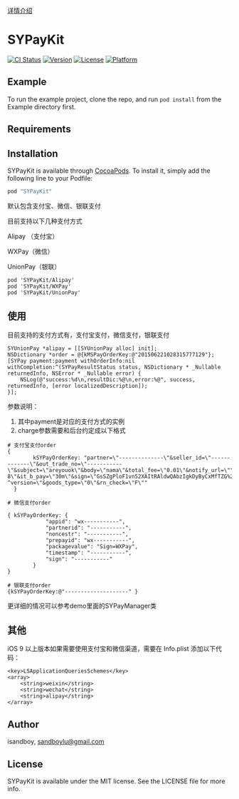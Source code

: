 [详情介绍](https://isandboy.github.io/2017/07/30/SYPayKit%E7%AE%80%E4%BB%8B/)

# SYPayKit

[![CI Status](http://img.shields.io/travis/isandboy/SYPayKit.svg?style=flat)](https://travis-ci.org/isandboy/SYPayKit)
[![Version](https://img.shields.io/cocoapods/v/SYPayKit.svg?style=flat)](http://cocoapods.org/pods/SYPayKit)
[![License](https://img.shields.io/cocoapods/l/SYPayKit.svg?style=flat)](http://cocoapods.org/pods/SYPayKit)
[![Platform](https://img.shields.io/cocoapods/p/SYPayKit.svg?style=flat)](http://cocoapods.org/pods/SYPayKit)

## Example

To run the example project, clone the repo, and run `pod install` from the Example directory first.

## Requirements

## Installation

SYPayKit is available through [CocoaPods](http://cocoapods.org). To install
it, simply add the following line to your Podfile:

```ruby
pod "SYPayKit"
```

默认包含支付宝、微信、银联支付

目前支持以下几种支付方式

Alipay （支付宝）

WXPay（微信）

UnionPay（银联）

```
pod 'SYPayKit/Alipay'
pod 'SYPayKit/WXPay'
pod 'SYPayKit/UnionPay'
```
## 使用
目前支持的支付方式有，支付宝支付，微信支付，银联支付
```
SYUnionPay *alipay = [[SYUnionPay alloc] init];
NSDictionary *order = @{kMSPayOrderKey:@"201506221028315777129"};
[SYPay payment:payment withOrderInfo:nil withCompletion:^(SYPayResultStatus status, NSDictionary * _Nullable returnedInfo, NSError * _Nullable error) {
    NSLog(@"success:%d\n,resultDic:%@\n,error:%@", success, returnedInfo, [error localizedDescription]);
}];

```

参数说明：

1. 其中payment是对应的支付方式的实例
2. charge参数需要和后台约定成以下格式

```
# 支付宝支付order
{
		kSYPayOrderKey: "partner=\"--------------\"&seller_id=\"-------------\"&out_trade_no=\"-----------\"&subject=\"areyouok\"&body=\"nama\"&total_fee=\"0.01\"&notify_url=\""&service=\"\"&payment_type=\"1\"&_input_charset=\"utf-8\"&it_b_pay=\"30m\"&sign=\"GsSZgPloF1vn52XAItRAldwQAbzIgkDyByCxMfTZG%2FMapRoyrNIJo4U1LUGjHp6gdBZ7U8jA1kljLPqkeGv8MZigd3kH25V0UK3Jc3C94Ngxm5S%2Fz5QsNr6wnqNY9sx%2Bw6DqNdEQnnks7PKvvU0zgsynip50lAhJmflmfHvp%2Bgk%3D\"&sign_type=\"RSA\"&appenv=\"system= ^version=\"&goods_type=\"0\"&rn_check=\"F\""
  }

# 微信支付order

{ kSYPayOrderKey: {
			"appid": "wx-----------",
			"partnerid": "-----------",
			"noncestr": "-----------",
			"prepayid": "wx-----------",
			"packagevalue": "Sign=WXPay",
			"timestamp": "-----------",
			"sign": "-----------"
		}
}

# 银联支付order
{kSYPayOrderKey:@"--------------------" }
```
更详细的情况可以参考demo里面的SYPayManager类

## 其他

iOS 9 以上版本如果需要使用支付宝和微信渠道，需要在 Info.plist 添加以下代码：
```
<key>LSApplicationQueriesSchemes</key>
<array>
    <string>weixin</string>
    <string>wechat</string>
    <string>alipay</string>
</array>
```

## Author

isandboy, sandboylu@gmail.com

## License

SYPayKit is available under the MIT license. See the LICENSE file for more info.
